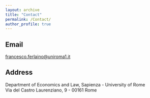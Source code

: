 ```yaml
---
layout: archive
title: "Contact"
permalink: /Contact/
author_profile: true
---
```


## Email 

[francesco.ferlaino@uniroma1.it](mailto:francesco.ferlaino@uniroma1.it)

## Address  

Department of Economics and Law, Sapienza - University of Rome    
Via del Castro Laurenziano, 9 - 00161 Rome  
